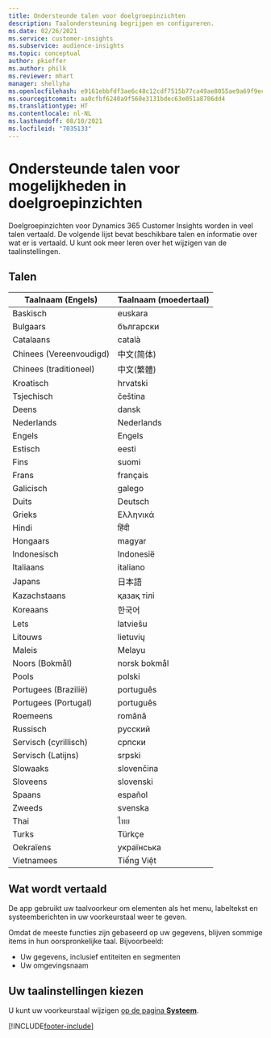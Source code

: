 ```yaml
---
title: Ondersteunde talen voor doelgroepinzichten
description: Taalondersteuning begrijpen en configureren.
ms.date: 02/26/2021
ms.service: customer-insights
ms.subservice: audience-insights
ms.topic: conceptual
author: pkieffer
ms.author: philk
ms.reviewer: mhart
manager: shellyha
ms.openlocfilehash: e9161ebbfdf3ae6c48c12cdf7515b77ca49ae8055ae9a69f9ec314bc1247aeaf
ms.sourcegitcommit: aa0cfbf6240a9f560e3131bdec63e051a8786dd4
ms.translationtype: HT
ms.contentlocale: nl-NL
ms.lasthandoff: 08/10/2021
ms.locfileid: "7035133"
---
```

# <a name="supported-languages-for-audience-insights-capability"></a>Ondersteunde talen voor mogelijkheden in doelgroepinzichten

Doelgroepinzichten voor Dynamics 365 Customer Insights worden in veel talen vertaald. De volgende lijst bevat beschikbare talen en informatie over wat er is vertaald. U kunt ook meer leren over het wijzigen van de taalinstellingen. 

## <a name="languages"></a>Talen

| Taalnaam (Engels)|  Taalnaam (moedertaal) |
| ------------- | ------------- |
| Baskisch | euskara |
| Bulgaars | български |
| Catalaans | català |
| Chinees (Vereenvoudigd) | 中文(简体) |
| Chinees (traditioneel) | 中文(繁體) |
| Kroatisch | hrvatski |
| Tsjechisch | čeština |
| Deens | dansk |
| Nederlands | Nederlands |
| Engels | Engels |
| Estisch | eesti |
| Fins | suomi |
| Frans | français |
| Galicisch | galego |
| Duits | Deutsch |
| Grieks | Ελληνικά |
| Hindi | हिंदी |
| Hongaars | magyar |
| Indonesisch | Indonesië |
| Italiaans | italiano |
| Japans | 日本語 |
| Kazachstaans | қазақ тілі |
| Koreaans | 한국어 |
| Lets | latviešu |
| Litouws | lietuvių |
| Maleis | Melayu |
| Noors (Bokmål) | norsk bokmål |
| Pools | polski |
| Portugees (Brazilië) | português |
| Portugees (Portugal) | português |
| Roemeens | română |
| Russisch | pусский |
| Servisch (cyrillisch) | српски |
| Servisch (Latijns) | srpski |
| Slowaaks | slovenčina |
| Sloveens | slovenski |
| Spaans | español |
| Zweeds | svenska |
| Thai | ไทย |
| Turks | Türkçe |
| Oekraïens | українська |
| Vietnamees | Tiếng Việt |

## <a name="whats-translated"></a>Wat wordt vertaald

De app gebruikt uw taalvoorkeur om elementen als het menu, labeltekst en systeemberichten in uw voorkeurstaal weer te geven.

Omdat de meeste functies zijn gebaseerd op uw gegevens, blijven sommige items in hun oorspronkelijke taal. Bijvoorbeeld:

- Uw gegevens, inclusief entiteiten en segmenten
- Uw omgevingsnaam

## <a name="choose-your-language-settings"></a>Uw taalinstellingen kiezen  

U kunt uw voorkeurstaal wijzigen [op de pagina **Systeem**](system.md).


[!INCLUDE[footer-include](../includes/footer-banner.md)]